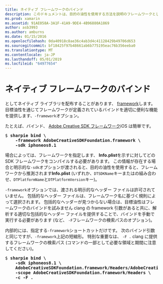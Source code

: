 ```yaml
---
title: ネイティブ フレームワークのバインド
description: このドキュメントは、目的の油性を使用する方法を説明のフレームワークとして配布されるライブラリへのバインドを作成するフレームワーク オプション。
ms.prod: xamarin
ms.assetid: 91AE058A-3A1F-41A9-9DE4-4B96880A1869
author: asb3993
ms.author: amburns
ms.date: 01/15/2016
ms.openlocfilehash: 0da40918c8ae36c4ab3d4c41128429b49706d653
ms.sourcegitcommit: bf18425f97b48661ab6b775195eac76b356eeba0
ms.translationtype: MT
ms.contentlocale: ja-JP
ms.lasthandoff: 05/01/2019
ms.locfileid: "64977654"
---
```

# <a name="binding-native-frameworks"></a>ネイティブ フレームワークのバインド

としてネイティブ ライブラリを配布することがあります、 [framework](https://developer.apple.com/library/mac/documentation/MacOSX/Conceptual/BPFrameworks/Concepts/WhatAreFrameworks.html)します。 目標油性を通じてフレームワークが定義されているバインドを適切に便利な機能を提供します、`-framework`オプション。

たとえば、バインド、 [Adobe Creative SDK フレームワーク](https://creativesdk.adobe.com/downloads.html)iOS は簡単です。

<pre>$ <b>sharpie bind \
    -framework AdobeCreativeSDKFoundation.framework \
    -sdk iphoneos8.1</b></pre>

場合によっては、フレームワークを指定します、 **Info.plist**を示すに対してどの SDK フレームワークをコンパイルする必要があります。 この情報が存在する場合と明示的な`-sdk`オプションが渡されると、目的の油性を使用すると、フレームワークから推測されます**Info.plist** (いずれか、`DTSDKName`キーまたはの組み合わせ、`DTPlatformName`と`DTPlatformVersion`キー)。

`-framework`オプションでは、渡される明示的なヘッダー ファイルは許可されていません。 包括的なヘッダー ファイルは、フレームワーク名に基づく規則によって選択されます。 包括的なヘッダーが見つからない場合は、目標油性はフレームワークのバインドを試みません clang の framework 引数があると共に、解析する適切な包括的なヘッダー ファイルを提供することで、バインドを手動で実行する必要があります (など、 `-F`フレームワークの検索パスのオプション)。

内部的には、指定する`-framework`ショートカットだけです。 次のバインド引数と同じですが、`-framework`上記の短縮形。
特別な重要なは、 `-F .` clang に提供するフレームワークの検索パス (コマンドの一部として必要な領域と期間に注意してください)。

<pre>$ <b>sharpie bind \
    -sdk iphoneos8.1 \
    AdobeCreativeSDKFoundation.framework/Headers/AdobeCreativeSDKFoundation.h \
    -scope AdobeCreativeSDKFoundation.framework/Headers \
    -c -F .</b></pre>
